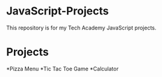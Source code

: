 # JavaScript-Projects
This repository is for my Tech Academy JavaScript projects.

# Projects
*Pizza Menu
*Tic Tac Toe Game
*Calculator

#
